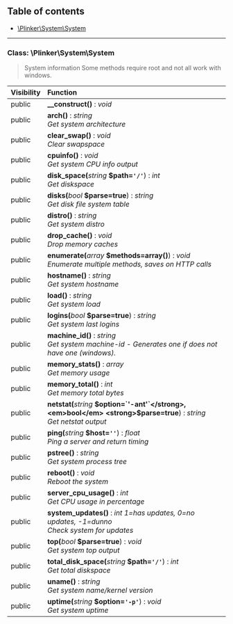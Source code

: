 ## Table of contents

- [\Plinker\System\System](#class-plinkersystemsystem)

<hr />

### Class: \Plinker\System\System

> System information Some methods require root and not all work with windows.

| Visibility | Function |
|:-----------|:---------|
| public | <strong>__construct()</strong> : <em>void</em> |
| public | <strong>arch()</strong> : <em>string</em><br /><em>Get system architecture</em> |
| public | <strong>clear_swap()</strong> : <em>void</em><br /><em>Clear swapspace</em> |
| public | <strong>cpuinfo()</strong> : <em>void</em><br /><em>Get system CPU info output</em> |
| public | <strong>disk_space(</strong><em>string</em> <strong>$path=`'/'`</strong>)</strong> : <em>int</em><br /><em>Get diskspace</em> |
| public | <strong>disks(</strong><em>bool</em> <strong>$parse=true</strong>)</strong> : <em>string</em><br /><em>Get disk file system table</em> |
| public | <strong>distro()</strong> : <em>string</em><br /><em>Get system distro</em> |
| public | <strong>drop_cache()</strong> : <em>void</em><br /><em>Drop memory caches</em> |
| public | <strong>enumerate(</strong><em>array</em> <strong>$methods=array()</strong>)</strong> : <em>void</em><br /><em>Enumerate multiple methods, saves on HTTP calls</em> |
| public | <strong>hostname()</strong> : <em>string</em><br /><em>Get system hostname</em> |
| public | <strong>load()</strong> : <em>string</em><br /><em>Get system load</em> |
| public | <strong>logins(</strong><em>bool</em> <strong>$parse=true</strong>)</strong> : <em>string</em><br /><em>Get system last logins</em> |
| public | <strong>machine_id()</strong> : <em>string</em><br /><em>Get system machine-id - Generates one if does not have one (windows).</em> |
| public | <strong>memory_stats()</strong> : <em>array</em><br /><em>Get memory usage</em> |
| public | <strong>memory_total()</strong> : <em>int</em><br /><em>Get memory total bytes</em> |
| public | <strong>netstat(</strong><em>string</em> <strong>$option=`'-ant'`</strong>, <em>bool</em> <strong>$parse=true</strong>)</strong> : <em>string</em><br /><em>Get netstat output</em> |
| public | <strong>ping(</strong><em>string</em> <strong>$host=`''`</strong>)</strong> : <em>float</em><br /><em>Ping a server and return timing</em> |
| public | <strong>pstree()</strong> : <em>string</em><br /><em>Get system process tree</em> |
| public | <strong>reboot()</strong> : <em>void</em><br /><em>Reboot the system</em> |
| public | <strong>server_cpu_usage()</strong> : <em>int</em><br /><em>Get CPU usage in percentage</em> |
| public | <strong>system_updates()</strong> : <em>int 1=has updates, 0=no updates, -1=dunno</em><br /><em>Check system for updates</em> |
| public | <strong>top(</strong><em>bool</em> <strong>$parse=true</strong>)</strong> : <em>void</em><br /><em>Get system top output</em> |
| public | <strong>total_disk_space(</strong><em>string</em> <strong>$path=`'/'`</strong>)</strong> : <em>int</em><br /><em>Get total diskspace</em> |
| public | <strong>uname()</strong> : <em>string</em><br /><em>Get system name/kernel version</em> |
| public | <strong>uptime(</strong><em>string</em> <strong>$option=`'-p'`</strong>)</strong> : <em>void</em><br /><em>Get system uptime</em> |

